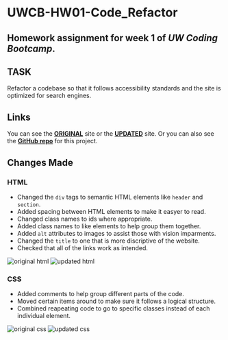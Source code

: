 # UWCB-HW01-Code_Refactor
Homework assignment for **week 1** of _UW Coding Bootcamp_.
---
## TASK
Refactor a codebase so that it follows accessibility standards and the site is optimized for search engines.

## Links
You can see the **[ORIGINAL](https://tomakpo.github.io/UWCB-HW01-Code_Refactor/original_site/)** site or the **[UPDATED](https://tomakpo.github.io/UWCB-HW01-Code_Refactor/updated_site/)** site.
Or you can also see the **[GitHub repo](https://github.com/ToMakPo/UWCB-HW01-Code_Refactor)** for this project.</p>

## Changes Made
### HTML
- Changed the <code>div</code> tags to semantic HTML elements like <code>header</code> and <code>section</code>.
- Added spacing between HTML elements to make it easyer to read.
- Changed class names to ids where appropriate.
- Added class names to like elements to help group them together.
- Added <code>alt</code> attributes to images to assist those with vision imparments.
- Changed the <code>title</code> to one that is more discriptive of the website.
- Checked that all of the links work as intended.

![original html](./images/old_html.png) ![updated html](./images/new_html.png)

### CSS
- Added comments to help group different parts of the code.
- Moved certain items around to make sure it follows a logical structure. 
- Combined reapeating code to go to specific classes instead of each individual element.

![original css](./images/old_css.png) ![updated css](./images/new_css.png)
